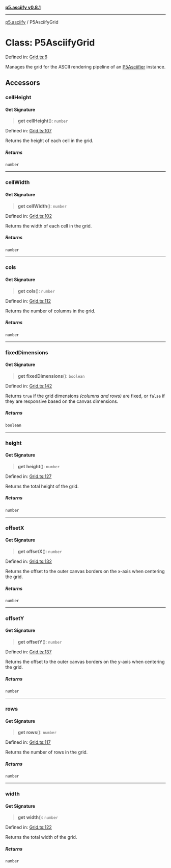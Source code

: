 [**p5.asciify v0.8.1**](../README.md)

***

[p5.asciify](../README.md) / P5AsciifyGrid

# Class: P5AsciifyGrid

Defined in: [Grid.ts:6](https://github.com/humanbydefinition/p5.asciify/blob/3cc00e8f6a25945c0c79e78bf6a85ba27b00b936/src/lib/Grid.ts#L6)

Manages the grid for the ASCII rendering pipeline of an [P5Asciifier](P5Asciifier.md) instance.

## Accessors

### cellHeight

#### Get Signature

> **get** **cellHeight**(): `number`

Defined in: [Grid.ts:107](https://github.com/humanbydefinition/p5.asciify/blob/3cc00e8f6a25945c0c79e78bf6a85ba27b00b936/src/lib/Grid.ts#L107)

Returns the height of each cell in the grid.

##### Returns

`number`

***

### cellWidth

#### Get Signature

> **get** **cellWidth**(): `number`

Defined in: [Grid.ts:102](https://github.com/humanbydefinition/p5.asciify/blob/3cc00e8f6a25945c0c79e78bf6a85ba27b00b936/src/lib/Grid.ts#L102)

Returns the width of each cell in the grid.

##### Returns

`number`

***

### cols

#### Get Signature

> **get** **cols**(): `number`

Defined in: [Grid.ts:112](https://github.com/humanbydefinition/p5.asciify/blob/3cc00e8f6a25945c0c79e78bf6a85ba27b00b936/src/lib/Grid.ts#L112)

Returns the number of columns in the grid.

##### Returns

`number`

***

### fixedDimensions

#### Get Signature

> **get** **fixedDimensions**(): `boolean`

Defined in: [Grid.ts:142](https://github.com/humanbydefinition/p5.asciify/blob/3cc00e8f6a25945c0c79e78bf6a85ba27b00b936/src/lib/Grid.ts#L142)

Returns `true` if the grid dimensions *(columns and rows)* are fixed, or `false` if they are responsive based on the canvas dimensions.

##### Returns

`boolean`

***

### height

#### Get Signature

> **get** **height**(): `number`

Defined in: [Grid.ts:127](https://github.com/humanbydefinition/p5.asciify/blob/3cc00e8f6a25945c0c79e78bf6a85ba27b00b936/src/lib/Grid.ts#L127)

Returns the total height of the grid.

##### Returns

`number`

***

### offsetX

#### Get Signature

> **get** **offsetX**(): `number`

Defined in: [Grid.ts:132](https://github.com/humanbydefinition/p5.asciify/blob/3cc00e8f6a25945c0c79e78bf6a85ba27b00b936/src/lib/Grid.ts#L132)

Returns the offset to the outer canvas borders on the x-axis when centering the grid.

##### Returns

`number`

***

### offsetY

#### Get Signature

> **get** **offsetY**(): `number`

Defined in: [Grid.ts:137](https://github.com/humanbydefinition/p5.asciify/blob/3cc00e8f6a25945c0c79e78bf6a85ba27b00b936/src/lib/Grid.ts#L137)

Returns the offset to the outer canvas borders on the y-axis when centering the grid.

##### Returns

`number`

***

### rows

#### Get Signature

> **get** **rows**(): `number`

Defined in: [Grid.ts:117](https://github.com/humanbydefinition/p5.asciify/blob/3cc00e8f6a25945c0c79e78bf6a85ba27b00b936/src/lib/Grid.ts#L117)

Returns the number of rows in the grid.

##### Returns

`number`

***

### width

#### Get Signature

> **get** **width**(): `number`

Defined in: [Grid.ts:122](https://github.com/humanbydefinition/p5.asciify/blob/3cc00e8f6a25945c0c79e78bf6a85ba27b00b936/src/lib/Grid.ts#L122)

Returns the total width of the grid.

##### Returns

`number`
